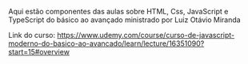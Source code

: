 Aqui estão componentes das aulas sobre HTML, Css, JavaScript e TypeScript do básico ao avançado ministrado por Luiz Otávio Miranda





Link do curso: https://www.udemy.com/course/curso-de-javascript-moderno-do-basico-ao-avancado/learn/lecture/16351090?start=15#overview
